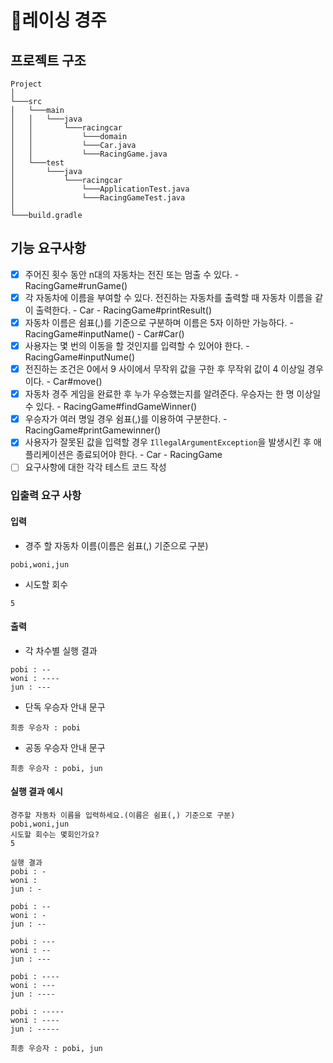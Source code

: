 # 🚗레이싱 경주

## 프로젝트 구조

    Project
    │
    └───src
    │   └───main
    │   │   └───java
    │   │       └───racingcar
    │   │           └───domain
    │   │           └───Car.java
    │   │           └───RacingGame.java
    │   └───test
    │       └───java
    │           └───racingcar
    │               └───ApplicationTest.java
    │               └───RacingGameTest.java
    │
    └───build.gradle

## 기능 요구사항

- [x] 주어진 횟수 동안 n대의 자동차는 전진 또는 멈출 수 있다. - RacingGame#runGame()
- [x] 각 자동차에 이름을 부여할 수 있다. 전진하는 자동차를 출력할 때 자동차 이름을 같이 출력한다. - Car - RacingGame#printResult()
- [x] 자동차 이름은 쉼표(,)를 기준으로 구분하며 이름은 5자 이하만 가능하다. - RacingGame#inputName() - Car#Car()
- [x] 사용자는 몇 번의 이동을 할 것인지를 입력할 수 있어야 한다. - RacingGame#inputNume()
- [x] 전진하는 조건은 0에서 9 사이에서 무작위 값을 구한 후 무작위 값이 4 이상일 경우이다. - Car#move()
- [x] 자동차 경주 게임을 완료한 후 누가 우승했는지를 알려준다. 우승자는 한 명 이상일 수 있다. - RacingGame#findGameWinner()
- [x] 우승자가 여러 명일 경우 쉼표(,)를 이용하여 구분한다. - RacingGame#printGamewinner()
- [x] 사용자가 잘못된 값을 입력할 경우 `IllegalArgumentException`을 발생시킨 후 애플리케이션은 종료되어야 한다. - Car - RacingGame
- [ ] 요구사항에 대한 각각 테스트 코드 작성

### 입출력 요구 사항

#### 입력

- 경주 할 자동차 이름(이름은 쉼표(,) 기준으로 구분)

```
pobi,woni,jun
```

- 시도할 회수

```
5
```

#### 출력

- 각 차수별 실행 결과

```
pobi : --
woni : ----
jun : ---
```

- 단독 우승자 안내 문구

```
최종 우승자 : pobi
```

- 공동 우승자 안내 문구

```
최종 우승자 : pobi, jun
```

#### 실행 결과 예시

```
경주할 자동차 이름을 입력하세요.(이름은 쉼표(,) 기준으로 구분)
pobi,woni,jun
시도할 회수는 몇회인가요?
5

실행 결과
pobi : -
woni : 
jun : -

pobi : --
woni : -
jun : --

pobi : ---
woni : --
jun : ---

pobi : ----
woni : ---
jun : ----

pobi : -----
woni : ----
jun : -----

최종 우승자 : pobi, jun
```
